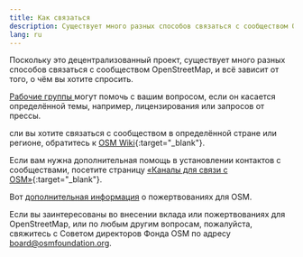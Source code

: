 ```yaml
---
title: Как связаться
description: Существует много разных способов связаться с сообществом OpenStreetMap, всё зависит от того, о чём вы хотите спросить
lang: ru
---
```


Поскольку это децентрализованный проект, существует много разных способов связаться с сообществом OpenStreetMap, и всё зависит от того, о чём вы хотите спросить.

[Рабочие группы ](/about-osm-community/working-groups.md) могут помочь с вашим вопросом, если он касается определённой темы, например, лицензирования или запросов от прессы.

сли вы хотите связаться с сообществом в определённой стране или регионе, обратитесь к [OSM Wiki](https://wiki.openstreetmap.org){:target="_blank"}.

Если вам нужна дополнительная помощь в установлении контактов с сообществами, посетите страницу [«Каналы для связи с OSM»](https://wiki.openstreetmap.org/wiki/Contact_channels){:target="_blank"}.

Вот [дополнительная информация](/about-osm-community/donate-to-osm.md) о пожертвованиях для OSM.

Если вы заинтересованы во внесении вклада или пожертвованиях для OpenStreetMap, или по любым другим вопросам, пожалуйста, свяжитесь с Советом директоров Фонда OSM по адресу [board@osmfoundation.org](mailto:board@osmfoundation.org).
